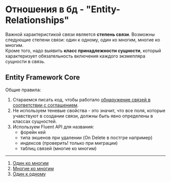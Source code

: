 # Отношения в бд - "Entity-Relationships"

Важной характеристикой связи является **степень связи**. Возможны следующие степени связи: один к одному, один ко
многим, многие ко многим.  
Кроме того, надо выявить **класс принадлежности сущности**, который характеризует обязательность включения каждого
экзмепляра сущности в связь.

## Entity Framework Core

Общие правила:
1. Стараемся писать код, чтобы работало [обнаружение связей в соответствии с соглашением](https://learn.microsoft.com/ru-ru/ef/core/modeling/relationships/conventions).
2. Не используем теневые свойства - это значит, что все поля, которые учавствуют в создании связи, должны быть явно определены в классах сущностей.
3. Используем Fluent API для названия:
    * форейн кей
    * типа экшенов при удалении (On Delete в постгре например)
    * индексов (проверить! только при миграции)
    * таблиц связей (многие ко многим)    

---

1. [Один ко многим](https://learn.microsoft.com/ru-ru/ef/core/modeling/relationships/one-to-many)
2. [Многие ко многим](https://learn.microsoft.com/ru-ru/ef/core/modeling/relationships/many-to-many)
3. [Один к одному](https://learn.microsoft.com/ru-ru/ef/core/modeling/relationships/one-to-one)

